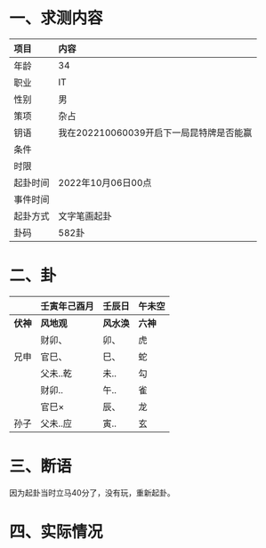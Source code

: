 # 一、求测内容

| 项目     | 内容                                     |
| :------- | :--------------------------------------- |
| 年龄     | 34                                       |
| 职业     | IT                                       |
| 性别     | 男                                       |
| 策项     | 杂占                                     |
| 钥语     | 我在202210060039开启下一局昆特牌是否能赢 |
| 条件     |                                          |
| 时限     |                                          |
| 起卦时间 | 2022年10月06日00点                       |
| 事件时间 |                                          |
| 起卦方式 | 文字笔画起卦                             |
| 卦码     | 582卦                                    |

# 二、卦

|                | 壬寅年己酉月     | 壬辰日           | 午未空         |
| :------------- | :--------------- | :--------------- | :------------- |
| **伏神** | **风地观** | **风水涣** | **六神** |
|                | 财卯、           | 卯、             | 虎             |
| 兄申           | 官巳、           | 巳、             | 蛇             |
|                | 父未..乾         | 未..             | 勾             |
|                | 财卯..           | 午..             | 雀             |
|                | 官巳×           | 辰、             | 龙             |
| 孙子           | 父未..应         | 寅..             | 玄             |

# 三、断语

因为起卦当时立马40分了，没有玩，重新起卦。

# 四、实际情况
